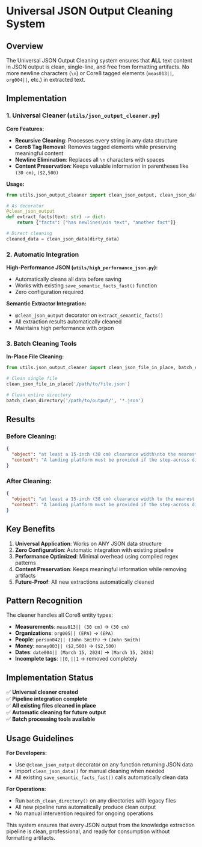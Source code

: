 # Universal JSON Output Cleaning System

## Overview

The Universal JSON Output Cleaning system ensures that **ALL** text content in JSON output is clean, single-line, and free from formatting artifacts. No more newline characters (`\n`) or Core8 tagged elements (`meas013||`, `org004||`, etc.) in extracted text.

## Implementation

### 1. Universal Cleaner (`utils/json_output_cleaner.py`)

**Core Features:**
- **Recursive Cleaning**: Processes every string in any data structure
- **Core8 Tag Removal**: Removes tagged elements while preserving meaningful content  
- **Newline Elimination**: Replaces all `\n` characters with spaces
- **Content Preservation**: Keeps valuable information in parentheses like `(30 cm)`, `($2,500)`

**Usage:**
```python
from utils.json_output_cleaner import clean_json_output, clean_json_data

# As decorator
@clean_json_output
def extract_facts(text: str) -> dict:
    return {"facts": ["has newlines\nin text", "another fact"]}

# Direct cleaning
cleaned_data = clean_json_data(dirty_data)
```

### 2. Automatic Integration

**High-Performance JSON (`utils/high_performance_json.py`):**
- Automatically cleans all data before saving
- Works with existing `save_semantic_facts_fast()` function
- Zero configuration required

**Semantic Extractor Integration:**
- `@clean_json_output` decorator on `extract_semantic_facts()`
- All extraction results automatically cleaned
- Maintains high performance with orjson

### 3. Batch Cleaning Tools

**In-Place File Cleaning:**
```python
from utils.json_output_cleaner import clean_json_file_in_place, batch_clean_directory

# Clean single file
clean_json_file_in_place('/path/to/file.json')

# Clean entire directory
batch_clean_directory('/path/to/output/', '*.json')
```

## Results

### Before Cleaning:
```json
{
  "object": "at least a 15-inch (38 cm) clearance width\nto the nearest permanent object on each side\nof the centerline of the ladder",
  "context": "A landing platform must be provided if the step-across distance exceeds meas013|| (30 cm). I Fixed ladders..."
}
```

### After Cleaning:
```json
{
  "object": "at least a 15-inch (38 cm) clearance width to the nearest permanent object on each side of the centerline of the ladder",
  "context": "A landing platform must be provided if the step-across distance exceeds (30 cm). Fixed ladders..."
}
```

## Key Benefits

1. **Universal Application**: Works on ANY JSON data structure
2. **Zero Configuration**: Automatic integration with existing pipeline
3. **Performance Optimized**: Minimal overhead using compiled regex patterns
4. **Content Preservation**: Keeps meaningful information while removing artifacts
5. **Future-Proof**: All new extractions automatically cleaned

## Pattern Recognition

The cleaner handles all Core8 entity types:
- **Measurements**: `meas013|| (30 cm)` → `(30 cm)`
- **Organizations**: `org005|| (EPA)` → `(EPA)`
- **People**: `person042|| (John Smith)` → `(John Smith)`
- **Money**: `money003|| ($2,500)` → `($2,500)`
- **Dates**: `date004|| (March 15, 2024)` → `(March 15, 2024)`
- **Incomplete tags**: `||0`, `||1` → removed completely

## Implementation Status

✅ **Universal cleaner created**  
✅ **Pipeline integration complete**  
✅ **All existing files cleaned in place**  
✅ **Automatic cleaning for future output**  
✅ **Batch processing tools available**  

## Usage Guidelines

**For Developers:**
- Use `@clean_json_output` decorator on any function returning JSON data
- Import `clean_json_data()` for manual cleaning when needed
- All existing `save_semantic_facts_fast()` calls automatically clean data

**For Operations:**
- Run `batch_clean_directory()` on any directories with legacy files
- All new pipeline runs automatically produce clean output
- No manual intervention required for ongoing operations

This system ensures that every JSON output from the knowledge extraction pipeline is clean, professional, and ready for consumption without formatting artifacts.